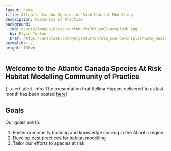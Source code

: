 ```yaml
---
layout: home
title: Atlantic Canada Species At Risk Habitat Modelling
description: Community of Practice
background: 
  img: assets/images/elyse-turton-9M478YLamG0-unsplash.jpg
  by: Elyse Turton
  href: https://unsplash.com/@elyseturton?utm_source=unsplash&utm_medium=referral&utm_content=creditCopyText
permalink: /
height: 100vh
---
```


## Welcome to the Atlantic Canada Species At Risk Habitat Modelling Community of Practice

{: .alert .alert-info}
The presentation that Kellina Higgins delivered to us last month has been posted [here](../assets/presentations/Presentation_StatisticalMethods_PeltHyd_KLHiggins_20230224_upload.pdf)!


## Goals

Our goals are to:
1. Foster community building and knowledge sharing in the Atlantic region
2. Develop best practices for habitat modelling
3. Tailor our efforts to species at risk

